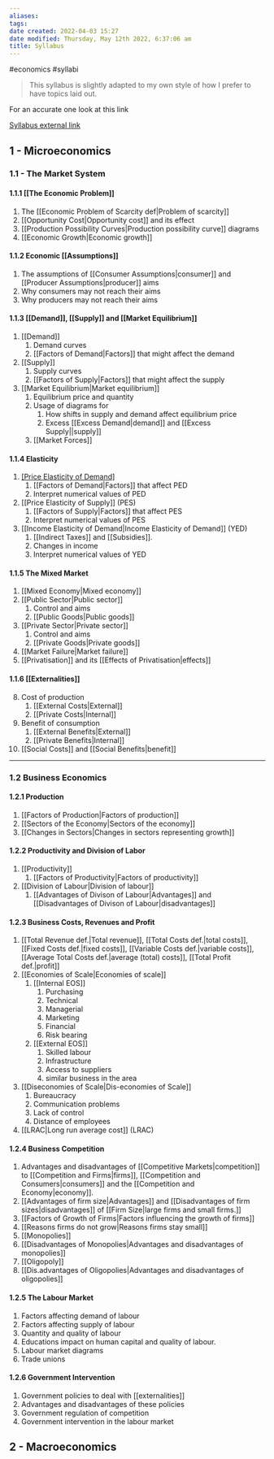 ```yaml
---
aliases: 
tags: 
date created: 2022-04-03 15:27
date modified: Thursday, May 12th 2022, 6:37:06 am
title: Syllabus
---
```


#economics #syllabi

> This syllabus is slightly adapted to my own style of how I prefer to have topics laid out.

For an accurate one look at this link

[Syllabus external link](https://drive.google.com/file/d/1YQ7Av-C-JznFwmNxP8kvRXz5WmiyMXMr/view)

## 1 - Microeconomics

### 1.1 - The Market System

#### 1.1.1 [[The Economic Problem]]

1. The [[Economic Problem of Scarcity def|Problem of scarcity]]
2. [[Opportunity Cost|Opportunity cost]] and its effect
3. [[Production Possibility Curves|Production possibility curve]] diagrams
4. [[Economic Growth|Economic growth]]

#### 1.1.2 Economic [[Assumptions]]

1. The assumptions of [[Consumer Assumptions|consumer]] and [[Producer Assumptions|producer]] aims
2. Why consumers may not reach their aims
3. Why producers may not reach their aims

#### 1.1.3 [[Demand]], [[Supply]] and [[Market Equilibrium]]

1. [[Demand]]
   1. Demand curves
   2. [[Factors of Demand|Factors]] that might affect the demand
2. [[Supply]]
   1. Supply curves
   2. [[Factors of Supply|Factors]] that might affect the supply
3. [[Market Equilibrium|Market equilibrium]]
   1. Equilibrium price and quantity
   2. Usage of diagrams for
	  1. How shifts in supply and demand affect equilibrium price
	  2. Excess [[Excess Demand|demand]] and [[Excess Supply||supply]]
   3. [[Market Forces]]

#### 1.1.4 Elasticity

1. [[Price Elasticity of Demand]](PED)
   1. [[Factors of Demand|Factors]] that affect PED
   2. Interpret numerical values of PED
2. [[Price Elasticity of Supply]] (PES)
   1. [[Factors of Supply|Factors]] that affect PES
   2. Interpret numerical values of PES
3. [[Income Elasticity of Demand|Income Elasticity of Demand]] (YED)
   1. [[Indirect Taxes]] and [[Subsidies]].
   2. Changes in income
   3. Interpret numerical values of YED
#### 1.1.5 The Mixed Market

1. [[Mixed Economy|Mixed economy]]
2. [[Public Sector|Public sector]]
   1. Control and aims
   2. [[Public Goods|Public goods]]
3. [[Private Sector|Private sector]]
   1. Control and aims
   2. [[Private Goods|Private goods]]
4. [[Market Failure|Market failure]]
5. [[Privatisation]] and its [[Effects of Privatisation|effects]]

#### 1.1.6 [[Externalities]]

8. Cost of production
   1. [[External Costs|External]]
   2. [[Private Costs|Internal]]
9. Benefit of consumption
   1. [[External Benefits|External]]
   2. [[Private Benefits|Internal]]
10. [[Social Costs]] and [[Social Benefits|benefit]]

---
### 1.2 Business Economics

#### 1.2.1 Production
1) [[Factors of Production|Factors of production]]
2) [[Sectors of the Economy|Sectors of the economy]]
3) [[Changes in Sectors|Changes in sectors representing growth]]
#### 1.2.2 Productivity and Division of Labor
1) [[Productivity]]
	1) [[Factors of Productivity|Factors of productivity]]
2) [[Division of Labour|Division of labour]]
	1) [[Advantages of Divison of Labour|Advantages]] and [[Disadvantages of Divison of Labour|disadvantages]]

#### 1.2.3 Business Costs, Revenues and Profit
1) [[Total Revenue def.|Total revenue]], [[Total Costs def.|total costs]], [[Fixed Costs def.|fixed costs]], [[Variable Costs def.|variable costs]], [[Average Total Costs def.|average (total) costs]], [[Total Profit def.|profit]]
2) [[Economies of Scale|Economies of scale]]
	1) [[Internal EOS]]
		1) Purchasing
		2) Technical
		3) Managerial
		4) Marketing
		5) Financial
		6) Risk bearing
	2) [[External EOS]]
		1) Skilled labour
		2) Infrastructure
		3) Access to suppliers
		4) similar business in the area
3) [[Diseconomies of Scale|Dis-economies of Scale]]
	1) Bureaucracy
	2) Communication problems
	3) Lack of control
	4) Distance of employees
4) [[LRAC|Long run average cost]] (LRAC)
#### 1.2.4 Business Competition
1) Advantages and disadvantages of [[Competitive Markets|competition]] to [[Competition and Firms|firms]], [[Competition and Consumers|consumers]] and the [[Competition and Economy|economy]].
2) [[Advantages of firm size|Advantages]] and [[Disadvantages of firm sizes|disadvantages]] of [[Firm Size|large firms and small firms.]]
3) [[Factors of Growth of Firms|Factors influencing the growth of firms]]
4) [[Reasons firms do not grow|Reasons firms stay small]]
5) [[Monopolies]]
6) [[Disadvantages of Monopolies|Advantages and disadvantages of monopolies]]
7) [[Oligopoly]]
8) [[Dis.advantages of Oligopolies|Advantages and disadvantages of oligopolies]]

#### 1.2.5 The Labour Market
1) Factors affecting demand of labour
2) Factors affecting supply of labour
3) Quantity and quality of labour
4) Educations impact on human capital and quality of labour.
5) Labour market diagrams
6) Trade unions

#### 1.2.6 Government Intervention
1) Government policies to deal with [[externalities]]
2) Advantages and disadvantages of these policies
3) Government regulation of competition
4) Government intervention in the labour market

## 2 - Macroeconomics
 